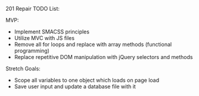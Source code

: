 201 Repair TODO List:

MVP:
- Implement SMACSS principles
- Utilize MVC with JS files
- Remove all for loops and replace with array methods (functional programming)
- Replace repetitive DOM manipulation with jQuery selectors and methods

Stretch Goals:
- Scope all variables to one object which loads on page load
- Save user input and update a database file with it
